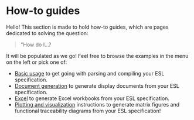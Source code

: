 # How-to guides

Hello! This section is made to hold how-to guides, which are pages dedicated to solving the
question:

> "How do I...?

It will be populated as we go! Feel free to browse the examples in the menu on the left or pick one
of:

- [Basic usage](./basic.md) to get going with parsing and compiling your ESL specification.
- [Document generation](./doc.md) to generate display documents from your ESL specification.
- [Excel](./excel.md) to generate Excel workbooks from your ESL specification.
- [Plotting and visualization](./plot.md) instructions to generate matrix figures and functional
  traceability diagrams from your ESL specification!
